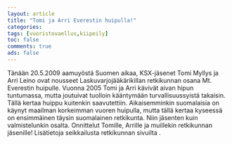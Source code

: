 ```yaml
--- 
layout: article 
title: "Tomi ja Arri Everestin huipulla!" 
categories: 
tags: [vuoristovaellus,kiipeily]
toc: false 
comments: true 
ads: false 
--- 
```


Tänään 20.5.2009 aamuyöstä Suomen aikaa, KSX-jäsenet Tomi Myllys ja Arri
Leino ovat nousseet Laskuvarjojääkärikillan retkikunnan osana Mt.
Everestin huipulle. Vuonna 2005 Tomi ja Arri kävivät aivan hipun
tuntumassa, mutta joutuivat tuolloin kääntymään turvallisuussyistä
takaisin. Tällä kertaa huippu kuitenkin saavutettiin. Aikaisemminkin
suomalaisia on käynyt maailman korkeimman vuoren huipulla, mutta tällä
kertaa kyseessä on ensimmäinen täysin suomalainen retkikunta. Niin
jäsenten kuin valmistelunkin osalta. Onnittelut Tomille, Arrille ja
muillekin retkikunnan jäsenille! Lisätietoja seikkailusta retkikunnan
sivuilta .

